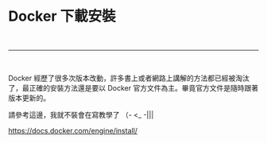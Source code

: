# Docker 下載安裝


<br>

---

<br>

Docker 經歷了很多次版本改動，許多書上或者網路上講解的方法都已經被淘汰了，最正確的安裝方法還是要以 Docker 官方文件為主。畢竟官方文件是隨時跟著版本更新的。

請參考這邊，我就不裝會在寫教學了 （- <_ -|||

https://docs.docker.com/engine/install/